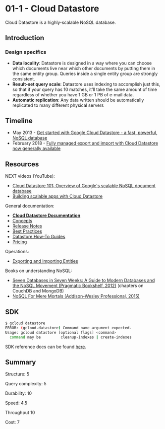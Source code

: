 # 01-1 - Cloud Datastore

Cloud Datastore is a highly-scalable NoSQL database.

## Introduction
### Design specifics
* **Data locality**: Datastore is designed in a way where you can choose which documents live near which other documents by putting them in the same entity group. Queries inside a single entity group are strongly consistent.
* **Result-set query scale**: Datastore uses indexing to accomplish just this, so that if your query has 10 matches, it’ll take the same amount of time regardless of whether you have 1 GB or 1 PB of e-mail data.
* **Automatic replication**: Any data written should be automatically replicated to many different physical servers

## Timeline
* May 2013 - [Get started with Google Cloud Datastore - a fast, powerful, NoSQL database](https://cloudplatform.googleblog.com/2013/05/get-started-with-google-cloud-datastore-nosql-database.html)
* February 2018 - [Fully managed export and import with Cloud Datastore now generally available](https://cloudplatform.googleblog.com/2018/02/fully-managed-export-and-import-with-Cloud-Datastore-now-generally-available.html)


## Resources
NEXT videos (YouTube):
* [Cloud Datastore 101: Overview of Google's scalable NoSQL document database](https://www.youtube.com/watch?v=uZDk0NZGqHs)
* [Building scalable apps with Cloud Datastore](https://www.youtube.com/watch?v=0EIqacNVuAo)

General documentation: 

* [**Cloud Datastore Documentation**](https://cloud.google.com/datastore/docs/)
* [Concepts](https://cloud.google.com/datastore/docs/concepts)
* [Release Notes](https://cloud.google.com/datastore/release-notes)
* [Best Practices](https://cloud.google.com/datastore/docs/best-practices)
* [Datastore How-To Guides](https://cloud.google.com/datastore/docs/how-to)
* [Pricing](https://cloud.google.com/datastore/pricing)

Operations:
* [Exporting and Importing Entities](https://cloud.google.com/datastore/docs/export-import-entities)

Books on understanding NoSQL:
* [Seven Databases in Seven Weeks: A Guide to Modern Databases and the NoSQL Movement (Pragmatic Bookshelf, 2012)](https://www.amazon.com/Seven-Databases-Weeks-Modern-Movement/dp/1934356921/) (chapters on CouchDB and MongoDB)
* [NoSQL For Mere Mortals (Addison-Wesley Professional, 2015)](https://www.amazon.com/NoSQL-Mere-Mortals-Dan-Sullivan/dp/0134023218/)

## SDK 
```sh
$ gcloud datastore
ERROR: (gcloud.datastore) Command name argument expected.
Usage: gcloud datastore [optional flags] <command>
  command may be         cleanup-indexes | create-indexes
```

SDK reference docs can be found [here](https://cloud.google.com/sdk/gcloud/reference/datastore/). 


## Summary

Structure: 5

Query complexity: 5

Durability: 10

Speed: 4.5

Throughput 10

Cost: 7

